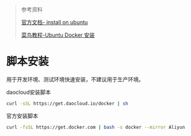 > 参考资料
>
> [官方文档- install on ubuntu](https://docs.docker.com/engine/install/ubuntu/)
>
> [菜鸟教程-Ubuntu Docker 安装](https://www.runoob.com/docker/ubuntu-docker-install.html)

# 脚本安装

用于开发环境、测试环境快速安装，不建议用于生产环境。

daocloud安装脚本

```sh
curl -sSL https://get.daocloud.io/docker | sh
```

官方安装脚本

```sh
curl -fsSL https://get.docker.com | bash -s docker --mirror Aliyun
```

